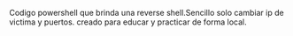 Codigo powershell que brinda una reverse shell.Sencillo solo cambiar ip de victima y puertos.
creado para educar y practicar de forma local.

